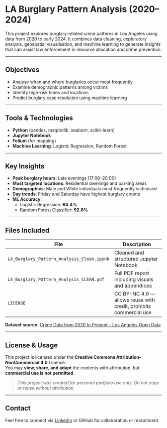 # LA Burglary Pattern Analysis (2020–2024)

This project explores burglary-related crime patterns in Los Angeles using data from 2020 to early 2024. It combines data cleaning, exploratory analysis, geospatial visualisation, and machine learning to generate insights that can assist law enforcement in resource allocation and crime prevention.

---

## Objectives

- Analyse when and where burglaries occur most frequently  
- Examine demographic patterns among victims  
- Identify high-risk times and locations  
- Predict burglary case resolution using machine learning

---

## Tools & Technologies

- **Python** (pandas, matplotlib, seaborn, scikit-learn)  
- **Jupyter Notebook**  
- **Folium** (for mapping)  
- **Machine Learning**: Logistic Regression, Random Forest

---

## Key Insights

- **Peak burglary hours**: Late evenings (17:00–20:00)  
- **Most targeted locations**: Residential dwellings and parking areas  
- **Demographics**: Male and White individuals most frequently victimised  
- **Day trends**: Friday and Saturday have highest burglary counts  
- **ML Accuracy**:  
  - Logistic Regression: **93.4%**  
  - Random Forest Classifier: **92.8%**

---

## Files Included

| File | Description |
|------|-------------|
| `LA_Burglary_Pattern_Analysis_Clean.ipynb` | Cleaned and structured Jupyter Notebook |
| `LA_Burglary_Pattern_Analysis_CLEAN.pdf` | Full PDF report including visuals and appendices |
| `LICENSE` | CC BY-NC 4.0 — allows reuse with credit, prohibits commercial use |

**Dataset source**: [Crime Data from 2020 to Present – Los Angeles Open Data](https://data.lacity.org/Public-Safety/Crime-Data-from-2020-to-Present)

---

## License & Usage

This project is licensed under the **Creative Commons Attribution-NonCommercial 4.0** License.  
You may **view, share, and adapt** the contents with attribution, but **commercial use is not permitted**.

> *This project was created for personal portfolio use only. Do not copy or reuse without attribution.*

---

## Contact

Feel free to connect via [LinkedIn](https://www.linkedin.com/in/rafal-bogdan) or GitHub for collaboration or recruitment.
